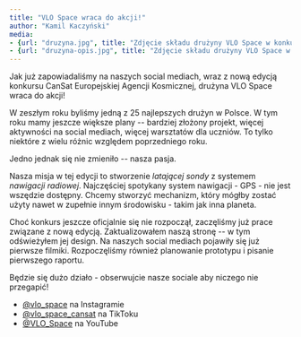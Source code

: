 ```yaml
---
title: "VLO Space wraca do akcji!"
author: "Kamil Kaczyński"
media:
- {url: "druzyna.jpg", title: "Zdjęcie składu drużyny VLO Space w konkursie CanSat 2025/26."}
- {url: "druzyna-opis.jpg", title: "Zdjęcie składu drużyny VLO Space w konkursie CanSat 2025/26."}
---
```


Jak już zapowiadaliśmy na naszych social mediach, wraz z nową edycją konkursu CanSat Europejskiej Agencji Kosmicznej, drużyna VLO Space wraca do akcji!

W zeszłym roku byliśmy jedną z 25 najlepszych drużyn w Polsce. W tym roku mamy jeszcze większe plany -- bardziej złożony projekt, więcej aktywności na social mediach, więcej warsztatów dla uczniów. To tylko niektóre z wielu różnic względem poprzedniego roku. 

Jedno jednak się nie zmieniło -- nasza pasja.

Nasza misja w tej edycji to stworzenie _latającej sondy_ z systemem _nawigacji radiowej_. Najczęściej spotykany system nawigacji - GPS - nie jest wszędzie dostępny. Chcemy stworzyć mechanizm, który mógłby zostać użyty nawet w zupełnie innym środowisku - takim jak inna planeta.

Choć konkurs jeszcze oficjalnie się nie rozpoczął, zaczęliśmy już prace związane z nową edycją. Zaktualizowałem naszą stronę -- w tym odświeżyłem jej design. Na naszych social mediach pojawiły się już pierwsze filmiki. Rozpoczęliśmy również planowanie prototypu i pisanie pierwszego raportu.

Będzie się dużo działo - obserwujcie nasze sociale aby niczego nie przegapić!

- [@vlo_space](https://www.instagram.com/vlo_space/) na Instagramie
- [@vlo_space_cansat](https://www.tiktok.com/@vlo_space_cansat) na TikToku
- [@VLO_Space](https://www.youtube.com/@VLO_Space) na YouTube
